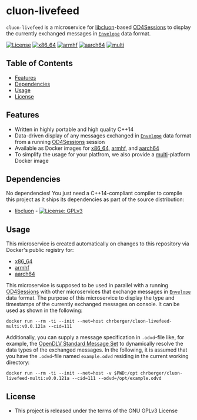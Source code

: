 # cluon-livefeed

`cluon-livefeed` is a microservice for [libcluon](https://github.com/chrberger/libcluon)-based [OD4Sessions](https://github.com/chalmers-revere/opendlv) to display the currently exchanged messages in [`Envelope`](https://github.com/chrberger/libcluon/blob/master/libcluon/resources/cluonDataStructures.odvd#L23-L30) data format.

[![License](https://img.shields.io/badge/license-GPL--3-blue.svg)](https://raw.githubusercontent.com/chrberger/libcluon/master/LICENSE) [![x86_64](https://img.shields.io/badge/platform-x86_64-blue.svg)](https://hub.docker.com/r/chrberger/cluon-livefeed-amd64/tags/) [![armhf](https://img.shields.io/badge/platform-armhf-blue.svg)](https://hub.docker.com/r/chrberger/cluon-livefeed-armhf/tags/) [![aarch64](https://img.shields.io/badge/platform-aarch64-blue.svg)](https://hub.docker.com/r/chrberger/cluon-livefeed-aarch64/tags/)  [![multi](https://img.shields.io/badge/platform-multi-blue.svg)](https://hub.docker.com/r/chrberger/cluon-livefeed-multi/tags/)

## Table of Contents
* [Features](#features)
* [Dependencies](#dependencies)
* [Usage](#usage)
* [License](#license)

## Features
* Written in highly portable and high quality C++14
* Data-driven display of any messages exchanged in [`Envelope`](https://github.com/chrberger/libcluon/blob/master/libcluon/resources/cluonDataStructures.odvd#L23-L30) data format from a running [OD4Sessions](https://github.com/chalmers-revere/opendlv) session
* Available as Docker images for [x86_64](https://hub.docker.com/r/chrberger/cluon-livefeed-amd64/tags/), [armhf](https://hub.docker.com/r/chrberger/cluon-livefeed-armhf/tags/), and [aarch64](https://hub.docker.com/r/chrberger/cluon-livefeed-aarch64/tags/)
* To simplify the usage for your platfrom, we also provide a  [multi](https://hub.docker.com/r/chrberger/cluon-livefeed-multi/tags/)-platform Docker image

## Dependencies
No dependencies! You just need a C++14-compliant compiler to compile this
project as it ships its dependencies as part of the source distribution:

* [libcluon](https://github.com/chrberger/libcluon) - [![License: GPLv3](https://img.shields.io/badge/license-GPL--3-blue.svg
)](https://www.gnu.org/licenses/gpl-3.0.txt)

## Usage
This microservice is created automatically on changes to this repository via Docker's public registry for:
* [x86_64](https://hub.docker.com/r/chrberger/cluon-livefeed-amd64/tags/)
* [armhf](https://hub.docker.com/r/chrberger/cluon-livefeed-armhf/tags/)
* [aarch64](https://hub.docker.com/r/chrberger/cluon-livefeed-aarch64/tags/)

This microservice is supposed to be used in parallel with a running [OD4Sessions](https://github.com/chalmers-revere/opendlv) with other microservices that exchange messages in [`Envelope`](https://github.com/chrberger/libcluon/blob/master/libcluon/resources/cluonDataStructures.odvd#L23-L30) data format. The purpose of this microservice to display the type and timestamps of the currently exchanged messages on console. It can be used as shown in the following:

```
docker run --rm -ti --init --net=host chrberger/cluon-livefeed-multi:v0.0.121a --cid=111
```

Additionally, you can supply a message specification in `.odvd`-file like, for example, the [OpenDLV Standard Message Set](https://github.com/chalmers-revere/opendlv.standard-message-set/blob/master/opendlv.odvd) to dynamically resolve the data types of the exchanged messages. In the following, it is assumed that you have the `.odvd`-file named `example.odvd` residing in the current working directory: 

```
docker run --rm -ti --init --net=host -v $PWD:/opt chrberger/cluon-livefeed-multi:v0.0.121a --cid=111 --odvd=/opt/example.odvd
```

## License

* This project is released under the terms of the GNU GPLv3 License
